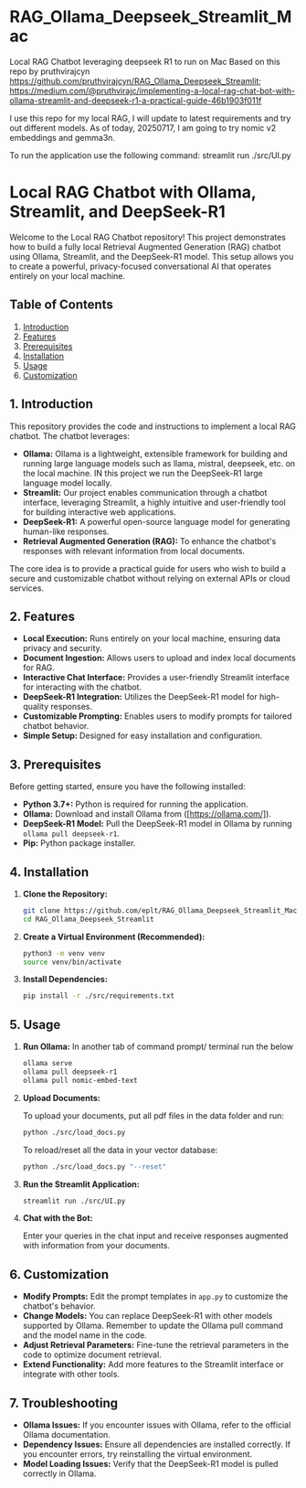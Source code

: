 # RAG_Ollama_Deepseek_Streamlit_Mac
 Local RAG Chatbot leveraging deepseek R1 to run on Mac
 Based on this repo by pruthvirajcyn https://github.com/pruthvirajcyn/RAG_Ollama_Deepseek_Streamlit; https://medium.com/@pruthvirajc/implementing-a-local-rag-chat-bot-with-ollama-streamlit-and-deepseek-r1-a-practical-guide-46b1903f011f

 I use this repo for my local RAG, I will update to latest requirements and try out different models.
 As of today, 20250717, I am going to try nomic v2 embeddings and gemma3n.
 
 To run the application use the following command: streamlit run ./src/UI.py

# Local RAG Chatbot with Ollama, Streamlit, and DeepSeek-R1

Welcome to the Local RAG Chatbot repository! This project demonstrates how to build a fully local Retrieval Augmented Generation (RAG) chatbot using Ollama, Streamlit, and the DeepSeek-R1 model. This setup allows you to create a powerful, privacy-focused conversational AI that operates entirely on your local machine.

## Table of Contents

1.  [Introduction](#introduction)
2.  [Features](#features)
3.  [Prerequisites](#prerequisites)
4.  [Installation](#installation)
5.  [Usage](#usage)
6.  [Customization](#customization)

## 1. Introduction

This repository provides the code and instructions to implement a local RAG chatbot. The chatbot leverages:

* **Ollama:** Ollama is a lightweight, extensible framework for building and running large language models such as llama, mistral, deepseek, etc. on the local machine. IN this project we run the DeepSeek-R1 large language model locally. 
* **Streamlit:** Our project enables communication through a chatbot interface, leveraging Streamlit, a highly intuitive and user-friendly tool for building interactive web applications.
* **DeepSeek-R1:** A powerful open-source language model for generating human-like responses.
* **Retrieval Augmented Generation (RAG):** To enhance the chatbot's responses with relevant information from local documents.

The core idea is to provide a practical guide for users who wish to build a secure and customizable chatbot without relying on external APIs or cloud services.

## 2. Features

* **Local Execution:** Runs entirely on your local machine, ensuring data privacy and security.
* **Document Ingestion:** Allows users to upload and index local documents for RAG.
* **Interactive Chat Interface:** Provides a user-friendly Streamlit interface for interacting with the chatbot.
* **DeepSeek-R1 Integration:** Utilizes the DeepSeek-R1 model for high-quality responses.
* **Customizable Prompting:** Enables users to modify prompts for tailored chatbot behavior.
* **Simple Setup:** Designed for easy installation and configuration.

## 3. Prerequisites

Before getting started, ensure you have the following installed:

* **Python 3.7+:** Python is required for running the application.
* **Ollama:** Download and install Ollama from ([https://ollama.com/]).
* **DeepSeek-R1 Model:** Pull the DeepSeek-R1 model in Ollama by running `ollama pull deepseek-r1`.
* **Pip:** Python package installer.

## 4. Installation

1.  **Clone the Repository:**

    ```bash
    git clone https://github.com/eplt/RAG_Ollama_Deepseek_Streamlit_Mac.git
    cd RAG_Ollama_Deepseek_Streamlit
    ```

2.  **Create a Virtual Environment (Recommended):**

    ```bash
    python3 -m venv venv
    source venv/bin/activate
    ```

3.  **Install Dependencies:**

    ```bash
    pip install -r ./src/requirements.txt
    ```

## 5. Usage

1.  **Run Ollama:**
    In another tab of command prompt/ terminal run the below
    ```bash
    ollama serve
    ollama pull deepseek-r1
    ollama pull nomic-embed-text
    ```

3.  **Upload Documents:**
    
    To upload your documents, put all pdf files in the data folder and run:
    ```bash
    python ./src/load_docs.py
    ```
    To reload/reset all the data in your vector database:
    ```bash
    python ./src/load_docs.py "--reset"
    ```

4.  **Run the Streamlit Application:**

    ```bash
    streamlit run ./src/UI.py
    ```
    
6.  **Chat with the Bot:**

    Enter your queries in the chat input and receive responses augmented with information from your documents.

## 6. Customization

* **Modify Prompts:** Edit the prompt templates in `app.py` to customize the chatbot's behavior.
* **Change Models:** You can replace DeepSeek-R1 with other models supported by Ollama. Remember to update the Ollama pull command and the model name in the code.
* **Adjust Retrieval Parameters:** Fine-tune the retrieval parameters in the code to optimize document retrieval.
* **Extend Functionality:** Add more features to the Streamlit interface or integrate with other tools.

## 7. Troubleshooting

* **Ollama Issues:** If you encounter issues with Ollama, refer to the official Ollama documentation.
* **Dependency Issues:** Ensure all dependencies are installed correctly. If you encounter errors, try reinstalling the virtual environment.
* **Model Loading Issues:** Verify that the DeepSeek-R1 model is pulled correctly in Ollama.

